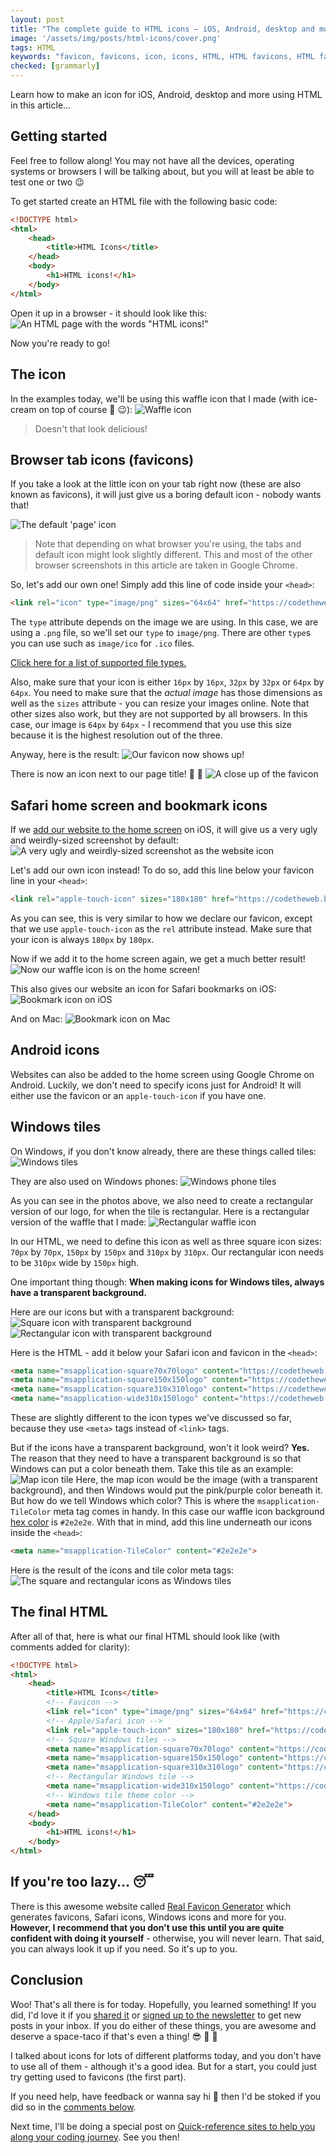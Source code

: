 ```yaml
---
layout: post
title: "The complete guide to HTML icons — iOS, Android, desktop and more..."
image: '/assets/img/posts/html-icons/cover.png'
tags: HTML
keywords: "favicon, favicons, icon, icons, HTML, HTML favicons, HTML favicon, HTML icon, HTML icons"
checked: [grammarly]
---
```

Learn how to make an icon for iOS, Android, desktop and more using HTML in this article...

## Getting started
Feel free to follow along! You may not have all the devices, operating systems or browsers I will be talking about, but you will at least be able to test one or two &#128521;

To get started create an HTML file with the following basic code:
```HTML
<!DOCTYPE html>
<html>
    <head>
        <title>HTML Icons</title>
    </head>
    <body>
        <h1>HTML icons!</h1>
    </body>
</html>
```

Open it up in a browser - it should look like this:
![An HTML page with the words "HTML icons!"][base-code]

Now you're ready to go!

## The icon
In the examples today, we'll be using this waffle icon that I made (with ice-cream on top of course &#127846; &#128521;):
![Waffle icon][waffle-1200px]

> Doesn't that look delicious!

## Browser tab icons (favicons)
If you take a look at the little icon on your tab right now (these are also known as favicons), it will just give us a boring default icon - nobody wants that!

![The default 'page' icon][no-tab-icon-zoom]

> Note that depending on what browser you're using, the tabs and default icon might look slightly different. This and most of the other browser screenshots in this article are taken in Google Chrome.

So, let's add our own one! Simply add this line of code inside your `<head>`:
```HTML
<link rel="icon" type="image/png" sizes="64x64" href="https://codetheweb.blog/assets/img/posts/html-icons/icon64.png">
```
The `type` attribute depends on the image we are using. In this case, we are using a `.png` file, so we'll set our `type` to `image/png`. There are other `type`s you can use such as `image/ico` for `.ico` files.

[Click here for a list of supported file types.][favicon-file-types]

Also, make sure that your icon is either `16px` by `16px`, `32px` by `32px` or `64px` by `64px`. You need to make sure that the *actual image* has those dimensions as well as the `sizes` attribute - you can resize your images online. Note that other sizes also work, but they are not supported by all browsers. In this case, our image is `64px` by `64px` - I recommend that you use this size because it is the highest resolution out of the three.

Anyway, here is the result:
![Our favicon now shows up!][tab]

There is now an icon next to our page title! &#127881; &#127881;
![A close up of the favicon][tab-zoom]

## Safari home screen and bookmark icons
If we [add our website to the home screen][ios-add-to-home-screen] on iOS, it will give us a very ugly and weirdly-sized screenshot by default:
![A very ugly and weirdly-sized screenshot as the website icon][safari-default]

Let's add our own icon instead! To do so, add this line below your favicon line in your `<head>`:
```HTML
<link rel="apple-touch-icon" sizes="180x180" href="https://codetheweb.blog/assets/img/posts/html-icons/icon180.png">
```
As you can see, this is very similar to how we declare our favicon, except that we use `apple-touch-icon` as the `rel` attribute instead. Make sure that your icon is always `180px` by `180px`.

Now if we add it to the home screen again, we get a much better result!
![Now our waffle icon is on the home screen!][safari-custom]

This also gives our website an icon for Safari bookmarks on iOS:
![Bookmark icon on iOS][ios-bookmark-icon]

And on Mac:
![Bookmark icon on Mac][mac-bookmark-icon]

## Android icons
Websites can also be added to the home screen using Google Chrome on Android. Luckily, we don't need to specify icons just for Android! It will either use the favicon or an `apple-touch-icon` if you have one.

## Windows tiles
On Windows, if you don't know already, there are these things called tiles:
![Windows tiles][windows-tiles]

They are also used on Windows phones:
![Windows phone tiles][windows-phone-tiles]

As you can see in the photos above, we also need to create a rectangular version of our logo, for when the tile is rectangular. Here is a rectangular version of the waffle that I made:
![Rectangular waffle icon][icon-rect-2480]

In our HTML, we need to define this icon as well as three square icon sizes: `70px` by `70px`, `150px` by `150px` and `310px` by `310px`. Our rectangular icon needs to be `310px` wide by `150px` high.

One important thing though: **When making icons for Windows tiles, always have a transparent background.**

Here are our icons but with a transparent background:
![Square icon with transparent background][icon-trans-1200]
![Rectangular icon with transparent background][icon-rect-trans-2480]

Here is the HTML - add it below your Safari icon and favicon in the `<head>`:
```HTML
<meta name="msapplication-square70x70logo" content="https://codetheweb.blog/assets/img/posts/html-icons/icon70.png">
<meta name="msapplication-square150x150logo" content="https://codetheweb.blog/assets/img/posts/html-icons/icon150.png">
<meta name="msapplication-square310x310logo" content="https://codetheweb.blog/assets/img/posts/html-icons/icon310.png">
<meta name="msapplication-wide310x150logo" content="https://codetheweb.blog/assets/img/posts/html-icons/icon-rect-310.png">
```

These are slightly different to the icon types we've discussed so far, because they use `<meta>` tags instead of `<link>` tags.

But if the icons have a transparent background, won't it look weird? **Yes.** The reason that they need to have a transparent background is so that Windows can put a color beneath them. Take this tile as an example:
![Map icon tile][map-tile]
Here, the map icon would be the image (with a transparent background), and then Windows would put the pink/purple color beneath it. But how do we tell Windows which color? This is where the `msapplication-TileColor` meta tag comes in handy. In this case our waffle icon background [hex color][hex] is `#2e2e2e`. With that in mind, add this line underneath our icons inside the `<head>`:
```HTML
<meta name="msapplication-TileColor" content="#2e2e2e">
```

Here is the result of the icons and tile color meta tags:
![The square and rectangular icons as Windows tiles][custom-windows-tiles]
## The final HTML
After all of that, here is what our final HTML should look like (with comments added for clarity):
```HTML
<!DOCTYPE html>
<html>
    <head>
        <title>HTML Icons</title>
        <!-- Favicon -->
        <link rel="icon" type="image/png" sizes="64x64" href="https://codetheweb.blog/assets/img/posts/html-icons/icon64.png">
        <!-- Apple/Safari icon -->
        <link rel="apple-touch-icon" sizes="180x180" href="https://codetheweb.blog/assets/img/posts/html-icons/icon180.png">
        <!-- Square Windows tiles -->
        <meta name="msapplication-square70x70logo" content="https://codetheweb.blog/assets/img/posts/html-icons/icon70.png">
        <meta name="msapplication-square150x150logo" content="https://codetheweb.blog/assets/img/posts/html-icons/icon150.png">
        <meta name="msapplication-square310x310logo" content="https://codetheweb.blog/assets/img/posts/html-icons/icon310.png">
        <!-- Rectangular Windows tile -->
        <meta name="msapplication-wide310x150logo" content="https://codetheweb.blog/assets/img/posts/html-icons/icon-rect-310.png">
        <!-- Windows tile theme color -->
        <meta name="msapplication-TileColor" content="#2e2e2e">
    </head>
    <body>
        <h1>HTML icons!</h1>
    </body>
</html>
```

## If you're too lazy... &#128564;
There is this awesome website called [Real Favicon Generator][real-favicon-generator] which generates favicons, Safari icons, Windows icons and more for you. **However, I recommend that you don't use this until you are quite confident with doing it yourself** - otherwise, you will never learn. That said, you can always look it up if you need. So it's up to you.

## Conclusion
Woo! That's all there is for today. Hopefully, you learned something! If you did, I'd love it if you [shared it][share] or [signed up to the newsletter][newsletter] to get new posts in your inbox. If you do either of these things, you are awesome and deserve a space-taco if that's even a thing! &#128526; &#127790; &#128640;

I talked about icons for lots of different platforms today, and you don't have to use all of them - although it's a good idea. But for a start, you could just try getting used to favicons (the first part).

If you need help, have feedback or wanna say hi &#128075; then I'd be stoked if you did so in the [comments below][comments].

Next time, I'll be doing a special post on [Quick-reference sites to help you along your coding journey][reference-sites-to-help-you-learn-coding]. See you then!


[favicon-file-types]: https://en.wikipedia.org/wiki/Favicon#File_format_support
[ios-add-to-home-screen]: https://www.wikihow.com/Add-a-Link-Button-to-the-Home-Screen-of-an-iPhone
[hex]: /basic-css-properties/#hex-values
[real-favicon-generator]: https://realfavicongenerator.net/
[reference-sites-to-help-you-learn-coding]: /html-icons/

[base-code]: /assets/img/posts/html-icons/base-code.png
[waffle-1200px]: /assets/img/posts/html-icons/icon1200.png
[no-tab-icon-zoom]: /assets/img/posts/html-icons/no-tab-icon-zoom.png
[tab]: /assets/img/posts/html-icons/tab.png
[tab-zoom]: /assets/img/posts/html-icons/tab-zoom.png
[safari-default]: /assets/img/posts/html-icons/safari-default.png
[safari-custom]: /assets/img/posts/html-icons/safari-custom.png
[ios-bookmark-icon]: /assets/img/posts/html-icons/ios-bookmark-icon.png
[mac-bookmark-icon]: /assets/img/posts/html-icons/mac-bookmark-icon.png
[windows-tiles]: /assets/img/posts/html-icons/windows-tiles.jpg
[windows-phone-tiles]: /assets/img/posts/html-icons/windows-phone-tiles.png
[icon-rect-2480]: /assets/img/posts/html-icons/icon-rect-2480.png
[icon-trans-1200]: /assets/img/posts/html-icons/icon-trans-1200.png
[icon-rect-trans-2480]: /assets/img/posts/html-icons/icon-rect-trans-2480.png
[map-tile]: /assets/img/posts/html-icons/map-tile.png
[custom-windows-tiles]: /assets/img/posts/html-icons/custom-windows-tiles.png

[contact]: {{site.contact}}
[html]: /learn/html
[css]: /learn/css
[share]: {{site.share}}
[comments]: {{site.comments}}
[newsletter]: {{site.newsletter}}